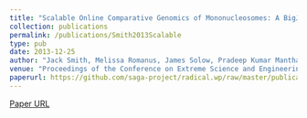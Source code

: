 ```yaml
---
title: "Scalable Online Comparative Genomics of Mononucleosomes: A BigJob"
collection: publications
permalink: /publications/Smith2013Scalable
type: pub
date: 2013-12-25
author: "Jack Smith, Melissa Romanus, James Solow, Pradeep Kumar Mantha, Yaakoub El Khamra, Thomas C. Bishop and Shantenu Jha"
venue: "Proceedings of the Conference on Extreme Science and Engineering Discovery Environment: Gateway to Discovery"
paperurl: https://github.com/saga-project/radical.wp/raw/master/publications/pdf/2013-xsede-hthpc.pdf
---
```

[Paper URL](https://github.com/saga-project/radical.wp/raw/master/publications/pdf/2013-xsede-hthpc.pdf)
